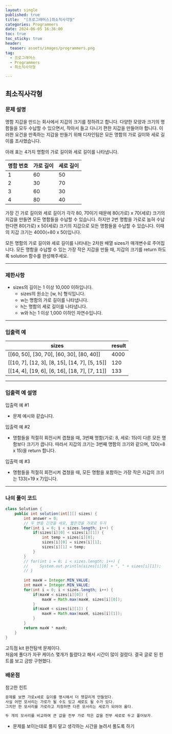```yaml
---
layout: single
published: true
title:  "[프로그래머스]최소직사각형"
categories: Programmers
date: 2024-06-05 16:36:00
toc: true
toc_sticky: true
header:
  teaser: assets/images/programmers.png
tag:   
  - 프로그래머스
  - Programmers
  - 최소직사각형

---
```


## 최소직사각형

### 문제 설명

명함 지갑을 만드는 회사에서 지갑의 크기를 정하려고 합니다. 다양한 모양과 크기의 명함들을 모두 수납할 수 있으면서, 작아서 들고 다니기 편한 지갑을 만들어야 합니다. 이러한 요건을 만족하는 지갑을 만들기 위해 디자인팀은 모든 명함의 가로 길이와 세로 길이를 조사했습니다.

아래 표는 4가지 명함의 가로 길이와 세로 길이를 나타냅니다.

|명함 번호|	가로 길이|	세로 길이|
|---|---|---|
|1|	60|	50|
|2|	30|	70|
|3|	60|	30|
|4|	80|	40|


가장 긴 가로 길이와 세로 길이가 각각 80, 70이기 때문에 80(가로) x 70(세로) 크기의 지갑을 만들면 모든 명함들을 수납할 수 있습니다. 하지만 2번 명함을 가로로 눕혀 수납한다면 80(가로) x 50(세로) 크기의 지갑으로 모든 명함들을 수납할 수 있습니다. 이때의 지갑 크기는 4000(=80 x 50)입니다.

모든 명함의 가로 길이와 세로 길이를 나타내는 2차원 배열 sizes가 매개변수로 주어집니다. 모든 명함을 수납할 수 있는 가장 작은 지갑을 만들 때, 지갑의 크기를 return 하도록 solution 함수를 완성해주세요.

----------------

### 제한사항

* sizes의 길이는 1 이상 10,000 이하입니다.
    * sizes의 원소는 [w, h] 형식입니다.
    * w는 명함의 가로 길이를 나타냅니다.
    * h는 명함의 세로 길이를 나타냅니다.
    * w와 h는 1 이상 1,000 이하인 자연수입니다.

----------------

### 입출력 예

|sizes	|result	|
|---|---|
|[[60, 50], [30, 70], [60, 30], [80, 40]]|	4000	|
|[[10, 7], [12, 3], [8, 15], [14, 7], [5, 15]]|		120	|
|[[14, 4], [19, 6], [6, 16], [18, 7], [7, 11]]|	133	|

----------------

### 입출력 예 설명

입출력 예 #1  

* 문제 예시와 같습니다.
  
입출력 예 #2  

* 명함들을 적절히 회전시켜 겹쳤을 때, 3번째 명함(가로: 8, 세로: 15)이 다른 모든 명함보다 크기가 큽니다. 따라서 지갑의 크기는 3번째 명함의 크기와 같으며, 120(=8 x 15)을 return 합니다.
   
입출력 예 #3  

* 명함들을 적절히 회전시켜 겹쳤을 때, 모든 명함을 포함하는 가장 작은 지갑의 크기는 133(=19 x 7)입니다.
  
  

  

  

  

----------------

### 나의 풀이 코드

```java
class Solution {
    public int solution(int[][] sizes) {
        int answer = 0;
        // 두 변중 긴것을 세로, 짧은것을 가로로 두기
        for(int i = 0; i < sizes.length; i++) {
            if(sizes[i][0] < sizes[i][1]) {
                int temp = sizes[i][0];
                sizes[i][0] = sizes[i][1];
                sizes[i][1] = temp;
            }
        }
        // for(int i = 0; i < sizes.length; i++) {
        //     System.out.println(sizes[i][0] + ", " + sizes[i][1]);
        // }
        
        int maxW = Integer.MIN_VALUE;
        int maxH = Integer.MIN_VALUE;
        for(int i = 0; i < sizes.length; i++) {
            if(maxW < sizes[i][0]) {
                maxW = Math.max(maxW, sizes[i][0]);
            }
            if(maxH < sizes[i][1]) {
                maxH = Math.max(maxH, sizes[i][1]);
            }
        }
        return maxW * maxH;
    }
}
```

고득점 kit 완전탐색 문제이다.  
처음에 풀다가 자꾸 케이스 몇개가 틀렸다고 해서 시간이 많이 걸렸다.
결국 글로 된 힌트를 보고 금방 구현했다.
        

### 배운점

참고한 힌트
```java
문제를 보면 가로x세로 길이를 명시해서 더 헷갈리게 만들었다.
사실 어떤 모서리는 가로가 될 수도 있고 세로도 될 수가 있다.
그치만 한 모서리를 가로라고 지정하면 다른 모서리는 세로가 되어야 옳다.

두 개의 모서리를 비교하여 큰 값을 전부 가로 작은 값을 전부 세로로 두고 풀어보자.
```

- 문제를 보이는데로 풀지 말고 생각하는 시간을 늘려서 풀도록 하기
